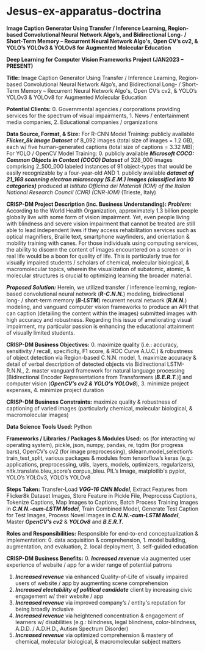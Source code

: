 # Jesus-ex-apparatus-doctrina
**Image Caption Generator Using Transfer / Inference Learning, Region-based Convolutional Neural Network Algo’s, and Bidirectional Long- / Short-Term Memory – Recurrent Neural Network Algo's, Open CV’s cv2, & YOLO’s YOLOv3 & YOLOv8 for Augmented Molecular Education**



**Deep Learning for Computer Vision Frameworks Project                                                                                       (JAN2023 – PRESENT)**

**Title:** Image Caption Generator Using Transfer / Inference Learning, Region-based Convolutional Neural Network Algo’s, and Bidirectional Long- / Short-Term Memory – Recurrent Neural Network Algo's, Open CV’s cv2, & YOLO’s YOLOv3 & YOLOv8 for Augmented Molecular Education

**Potential Clients:** 0. Governmental agencies / corporations providing services for the spectrum of visual impairments, 1. News / entertainment media companies, 2. Educational companies / organizations

**Data Source, Format, & Size:** For R-CNN Model Training: publicly available ***Flicker_8k Image Dataset*** of 8_092 images (total size of images = 1.2 GB), each w/ five human-generated captions (total size of captions = 3.32 MB); For YOLO / OpenCV Model Training: 0. publicly available ***Microsoft COCO: Common Objects in Context (COCO) Dataset*** of 328_000 images comprising 2_500_000 labeled instances of 91 object-types that would be easily recognizable by a four-year-old AND 1. publicly available ***dataset of 21_169 scanning electron microscopy (S.E.M.) images (classified into 10 categories)*** produced at *Istituto Officina dei Materiali (IOM) of the Italian National Research Council (CNR) (CNR-IOM)* (Trieste, Italy)

**CRISP-DM Project Description (inc. Business Understanding):** ***Problem:*** According to the World Health Organization, approximately 1.3 billion people globally live with some form of vision impairment. Yet, even people living with blindness and severe vision impairment that cannot be treated are still able to lead independent lives if they access rehabilitation services such as optical magnifiers, Braille text, smartphone wayfinders, and orientation & mobility training with canes. For those individuals using computing services, the ability to discern the content of images encountered on a screen or in real life would be a boon for quality of life. This is particularly true for visually impaired students / scholars of chemical, molecular biological, & macromolecular topics, wherein the visualization of subatomic, atomic, & molecular structures is crucial to optimizing learning the broader material.

   ***Proposed Solution:*** Herein, we utilized transfer / inference learning, region-based convolutional neural network (***R-C.N.N.***) modeling, bidirectional long- / short-term memory (***B-LSTM***) recurrent neural network (***R.N.N.***) modeling, and vanguard computer vision frameworks to produce an API that can caption (detailing the content within the images) submitted images with high accuracy and robustness. Regarding this issue of ameliorating visual impairment, my particular passion is enhancing the educational attainment of visually limited students.

**CRISP-DM Business Objectives:** 0. maximize quality (i.e.: accuracy, sensitivity / recall, specificity, F1 score, & ROC Curve A.U.C.) & robustness of object detection via Region-based C.N.N. model, 1. maximize accuracy & detail of verbal description of detected objects via Bidirectional LSTM-R.N.N., 2. master vanguard framework for natural language processing [Bidirectional Encoder Representations from Transformers (***B.E.R.T.***)] and computer vision (***OpenCV’s cv2 & YOLO's YOLOv8***), 3. minimize project expenses, 4. minimize project duration

**CRISP-DM Business Constraints:** maximize quality & robustness of captioning of varied images (particularly chemical, molecular biological, & macromolecular images)

**Data Science Tools Used:** Python

**Frameworks / Libraries / Packages & Modules Used:** os (for interacting w/ operating system), pickle, json, numpy, pandas, re, tqdm (for progress bars), OpenCV’s cv2 (for image preprocessing), sklearn.model_selection’s train_test_split, various packages & modules from tensorflow’s keras (e.g.: applications, preprocessing, utils, layers, models, optimizers, regularizers), nltk.translate.bleu_score’s corpus_bleu. PIL’s Image, matplotlib's pyplot, YOLO’s YOLOv3, YOLO’s YOLOv8

**Steps Taken:** Transfer-Load ***VGG-16 CNN Model***, Extract Features from Flicker8k Dataset Images, Store Feature in Pickle File, Preprocess Captions, Tokenize Captions, Map Images to Captions, Batch Process Training Images in ***C.N.N.-cum-LSTM Model***, Train Combined Model, Generate Test Caption for Test Images, Process Novel Images in ***C.N.N.-cum-LSTM Model***, Master ***OpenCV’s cv2*** & ***YOLOv8*** and ***B.E.R.T.***

**Roles and Responsibilities:** Responsible for end-to-end conceptualization & implementation: 0. data acquisition & comprehension, 1. model building, augmentation, and evaluation, 2. local deployment, 3. self-guided education

**CRISP-DM Business Benefits:**
0. ***Increased revenue*** via augmented user experience of website / app for a wider range of potential patrons
1. ***Increased revenue*** via enhanced Quality-of-Life of visually impaired users of website / app by augmenting scene comprehension
2. ***Increased electability of political candidate*** client by increasing civic engagement w/ their website / app
3. ***Increased revenue*** via improved company’s / entity's reputation for being broadly inclusive
4. ***Increased revenue*** via heightened concentration & engagement of learners w/ disabilities (e.g.: blindness, legal blindness, color-blindness, A.D.D. / A.D.H.D., Autism Spectrum Disorder)
5. ***Increased revenue*** via optimized comprehension & mastery of chemical, molecular biological, & macromolecular subject matters
